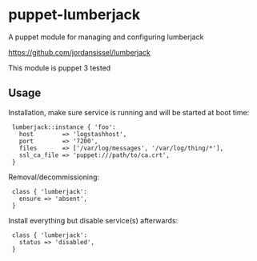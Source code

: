 # puppet-lumberjack

A puppet module for managing and configuring lumberjack

https://github.com/jordansissel/lumberjack

This module is puppet 3 tested

## Usage

Installation, make sure service is running and will be started at boot time:

     lumberjack::instance { 'foo': 
       host        => 'logstashhost',
       port        => '7200',
       files       => ['/var/log/messages', '/var/log/thing/*'],
       ssl_ca_file => 'puppet:///path/to/ca.crt',
     }

Removal/decommissioning:

     class { 'lumberjack':
       ensure => 'absent',
     }

Install everything but disable service(s) afterwards:

     class { 'lumberjack':
       status => 'disabled',
     }

